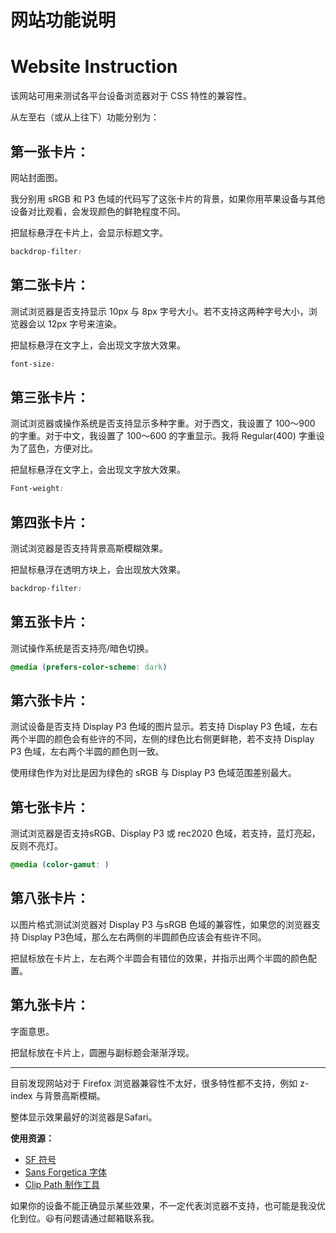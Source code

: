 # 网站功能说明
# Website Instruction
该网站可用来测试各平台设备浏览器对于 CSS 特性的兼容性。

从左至右（或从上往下）功能分别为：

## 第一张卡片：
网站封面图。

我分别用 sRGB 和 P3 色域的代码写了这张卡片的背景，如果你用苹果设备与其他设备对比观看，会发现颜色的鲜艳程度不同。

把鼠标悬浮在卡片上，会显示标题文字。
```css
backdrop-filter:
```

## 第二张卡片：
测试浏览器是否支持显示 10px 与 8px 字号大小。若不支持这两种字号大小，浏览器会以 12px 字号来渲染。

把鼠标悬浮在文字上，会出现文字放大效果。
```css
font-size:
```

## 第三张卡片：
测试浏览器或操作系统是否支持显示多种字重。对于西文，我设置了 100～900 的字重。对于中文，我设置了 100～600 的字重显示。我将 Regular(400) 字重设为了蓝色，方便对比。

把鼠标悬浮在文字上，会出现文字放大效果。
```css
Font-weight:
```

## 第四张卡片：
测试浏览器是否支持背景高斯模糊效果。

把鼠标悬浮在透明方块上，会出现放大效果。
```css
backdrop-filter:
```
## 第五张卡片：
测试操作系统是否支持亮/暗色切换。
```css
@media (prefers-color-scheme: dark) 
```

## 第六张卡片：
测试设备是否支持 Display P3 色域的图片显示。若支持 Display P3 色域，左右两个半圆的颜色会有些许的不同，左侧的绿色比右侧更鲜艳，若不支持 Display P3 色域，左右两个半圆的颜色则一致。

使用绿色作为对比是因为绿色的 sRGB 与 Display P3 色域范围差别最大。

## 第七张卡片：
测试浏览器是否支持sRGB、Display P3 或 rec2020 色域，若支持，蓝灯亮起，反则不亮灯。
```css
@media (color-gamut: )
```

## 第八张卡片：
以图片格式测试浏览器对 Display P3 与sRGB 色域的兼容性，如果您的浏览器支持 Display P3色域，那么左右两侧的半圆颜色应该会有些许不同。

把鼠标放在卡片上，左右两个半圆会有错位的效果，并指示出两个半圆的颜色配置。

## 第九张卡片：
字面意思。

把鼠标放在卡片上，圆圈与副标题会渐渐浮现。

<hr>
目前发现网站对于 Firefox 浏览器兼容性不太好，很多特性都不支持，例如 z-index 与背景高斯模糊。

整体显示效果最好的浏览器是Safari。

**使用资源：**
- [SF 符号](https://developer.apple.com/sf-symbols/)
- [Sans Forgetica 字体](https://sansforgetica.rmit.edu.au/)
- [Clip Path 制作工具](https://bennettfeely.com/clippy/)

如果你的设备不能正确显示某些效果，不一定代表浏览器不支持，也可能是我没优化到位。😃有问题请通过邮箱联系我。

